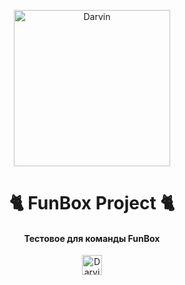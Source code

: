 <p align="center">
    <img alt="Darvin" src="https://is.gd/jITS9S" width="250" />
</p>

<h1 align="center">
  🐈 FunBox Project 🐈
</h1>

<h4 align="center">
  Тестовое для команды FunBox
</h4>

<p align="center">
   <a href="https://vk.com/nozhpodrebro" target="_blank">
    <img alt="Darvin" src="https://is.gd/EwrH0u" width="32" />
  </a>
</p>

<p align="center">

</p>


